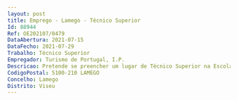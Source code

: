 ```yaml
--- 
layout: post
title: Emprego - Lamego - Técnico Superior
Id: 88944
Ref: OE202107/0479
DataAbertura: 2021-07-15
DataFecho: 2021-07-29
Trabalho: Técnico Superior
Empregador: Turismo de Portugal, I.P.
Descricao: Pretende se preencher um lugar de Técnico Superior na Escola de Hotelaria e Turismo de Douro Lamego, comrecurso ao mecanismo de mobilidade interna, para o desempenho das seguintes funções  	Ministrar formação nas áreas de Atendimento, Liderança e Gestão de Carreira 	Apoio à Direção na organização dos processos e procedimentos pedagógicos 	Apoio à Direção na implementação de programas de Certificação e Qualidade 	Desenvolvimento do Programa Talent Spot Oficina do Talento 	Desenvolver estratégias na área da Psicologia para apoio à comunidade escolar 	Participação na definição de uma estratégia para o Ensino inclusivo 	Gestão de Projetos Equipas da EHTDouro
CodigoPostal: 5100-210 LAMEGO
Concelho: Lamego
Distrito: Viseu
--- 
```

